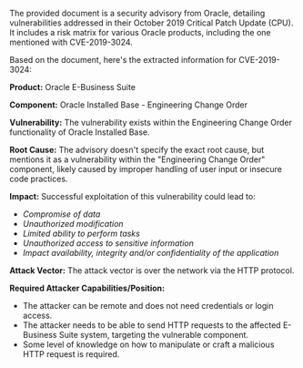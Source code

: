The provided document is a security advisory from Oracle, detailing vulnerabilities addressed in their October 2019 Critical Patch Update (CPU). It includes a risk matrix for various Oracle products, including the one mentioned with CVE-2019-3024.

Based on the document, here's the extracted information for CVE-2019-3024:

**Product:** Oracle E-Business Suite

**Component:** Oracle Installed Base - Engineering Change Order

**Vulnerability:**
The vulnerability exists within the Engineering Change Order functionality of Oracle Installed Base.

**Root Cause:**
The advisory doesn't specify the exact root cause, but mentions it as a vulnerability within the "Engineering Change Order" component, likely caused by improper handling of user input or insecure code practices.

**Impact:**
Successful exploitation of this vulnerability could lead to:
   - *Compromise of data*
   - *Unauthorized modification*
   - *Limited ability to perform tasks*
   - *Unauthorized access to sensitive information*
   - *Impact availability, integrity and/or confidentiality of the application*

**Attack Vector:**
The attack vector is over the network via the HTTP protocol.

**Required Attacker Capabilities/Position:**
- The attacker can be remote and does not need credentials or login access.
- The attacker needs to be able to send HTTP requests to the affected E-Business Suite system, targeting the vulnerable component.
- Some level of knowledge on how to manipulate or craft a malicious HTTP request is required.